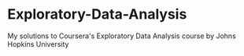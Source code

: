 # Exploratory-Data-Analysis
My solutions to Coursera's Exploratory Data Analysis course by Johns Hopkins University
